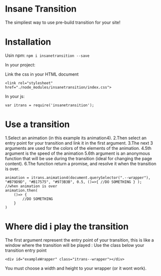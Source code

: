 # Insane Transition

The simpliest way to use pre-build transition for your site!

# Installation
Usin npm:
`npm i insanetransition --save`

In your project: 

Link the css in your HTML document
```
<link rel="stylesheet" href="./node_modules/insanetransition/index.css">
```

In your js:
```
var itrans = require('insanetransition');
```

# Use a transition
1.Select an animation (in this example its animation4).
2.Then select an entry point for your transition and link it in the first argument.
3.The next 3 arguments are used for the colors of the elements of the animation.
4.5th argument is the speed of the animation
5.6th argument is an anonymous function that will be use during the transition (ideal for changing the page content).
6.The function return a promise, and resolve it when the transition is over.

```
animation = itrans.animation4(document.querySelector(".--wrapper"), "#B79D9D", "#B17575", "#973B3B", 0.5, ()=>{ //DO SOMETHING } );
//when animation is over
animation.then(
    ()=> {
        //DO SOMETHING
    }
)
```

# Where did i play the transition 
The first argument represent the entry point of your transition, this is like a window where the transition will be played :
Use the class below your transition entry point

```
<div id="exampleWrapper" class="itrans--wrapper"></div>
```

You must choose a width and height to your wrapper (or it wont work).